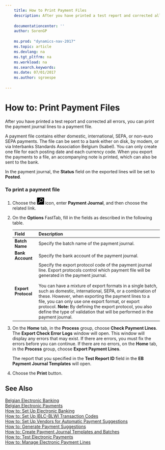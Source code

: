 ```yaml
---
    title: How to Print Payment Files 
    description: After you have printed a test report and corrected all errors, you can print the payment journal lines to a payment file.
    
    documentationcenter: ''
    author: SorenGP

    ms.prod: "dynamics-nav-2017"
    ms.topic: article
    ms.devlang: na
    ms.tgt_pltfrm: na
    ms.workload: na
    ms.search.keywords:
    ms.date: 07/01/2017
    ms.author: sgroespe

---
```

# How to: Print Payment Files
After you have printed a test report and corrected all errors, you can print the payment journal lines to a payment file.  
  
 A payment file contains either domestic, international, SEPA, or non-euro SEPA payments. The file can be sent to a bank either on disk, by modem, or via Interbanks Standards Association Belgium (Isabel). You can only create one file for each posting date and each currency code. When you export the payments to a file, an accompanying note is printed, which can also be sent to the bank.  
  
 In the payment journal, the **Status** field on the exported lines will be set to **Posted**.  
  
### To print a payment file  
  
1.  Choose the ![Search for Page or Report](../../media/ui-search/search_small.png "Search for Page or Report icon") icon, enter **Payment Journal**, and then choose the related link.  
  
2.  On the **Options** FastTab, fill in the fields as described in the following table.  
  
    |Field|Description|  
    |---------------------------------|---------------------------------------|  
    |**Batch Name**|Specify the batch name of the payment journal.|  
    |**Bank Account**|Specify the bank account of the payment journal.|  
    |**Export Protocol**|Specify the export protocol code of the payment journal line. Export protocols control which payment file will be generated in the payment journal.<br /><br /> You can have a mixture of export formats in a single batch, such as domestic, international, SEPA, or a combination of these. However, when exporting the payment lines to a file, you can only use one export format, or export protocol. **Note:**  By defining the export protocol, you also define the type of validation that will be performed in the payment journal.|  
  
3.  On the **Home** tab, in the **Process** group, choose **Check Payment Lines**. The **Export Check Error Logs** window will open. This window will display any errors that may exist. If there are errors, you must fix the errors before you can continue. If there are no errors, on the **Home** tab, in the **Process** group, choose **Export Payment Lines**.  
  
     The report that you specified in the **Test Report ID** field in the **EB Payment Journal Templates** will open.  
  
4.  Choose the **Print** button.  
  
## See Also  
 [Belgian Electronic Banking](belgian-electronic-banking.md)   
 [Belgian Electronic Payments](belgian-electronic-payments.md)   
 [How to: Set Up Electronic Banking](how-to-set-up-electronic-banking.md)   
 [How to: Set Up IBLC-BLWI Transaction Codes](how-to-set-up-iblc-blwi-transaction-codes.md)   
 [How to: Set Up Vendors for Automatic Payment Suggestions](how-to-set-up-vendors-for-automatic-payment-suggestions.md)   
 [How to: Generate Payment Suggestions](how-to-generate-payment-suggestions.md)   
 [How to: Create Payment Journal Templates and Batches](how-to-create-payment-journal-templates-and-batches.md)   
 [How to: Test Electronic Payments](how-to-test-electronic-payments.md)   
 [How to: Manage Electronic Payment Lines](how-to-manage-electronic-payment-lines.md)